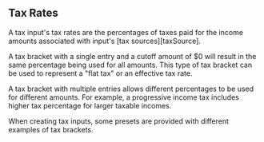 ## Tax Rates

A tax input's tax rates are the percentages of taxes paid for the income amounts
associated with input's [tax sources][taxSource]. 

A tax bracket with a single entry and a cutoff amount of $0 will result in the same percentage
being used for all amounts. This type of tax bracket can be used to
represent a "flat tax" or an effective tax rate.  

A tax bracket with multiple entries allows different percentages to be used for different amounts.
For example, a progressive income tax includes higher tax percentage for larger taxable incomes.

When creating tax inputs, some presets are provided with different examples of tax brackets.